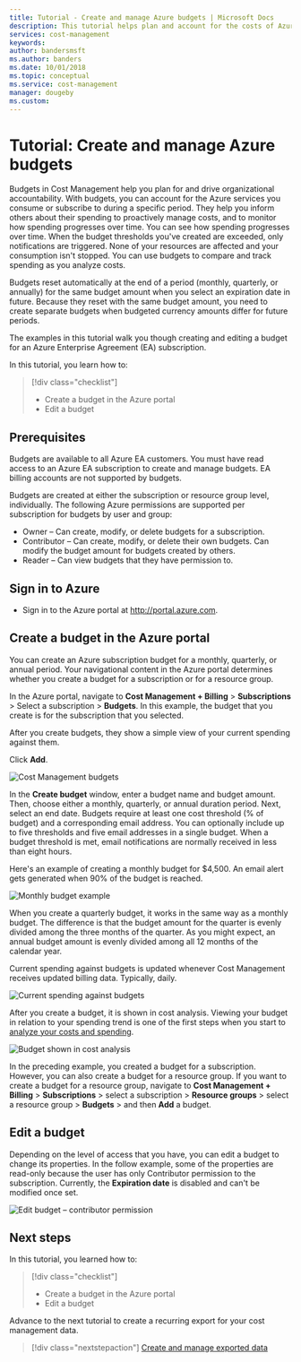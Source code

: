 ```yaml
---
title: Tutorial - Create and manage Azure budgets | Microsoft Docs
description: This tutorial helps plan and account for the costs of Azure services that you consume.
services: cost-management
keywords:
author: bandersmsft
ms.author: banders
ms.date: 10/01/2018
ms.topic: conceptual
ms.service: cost-management
manager: dougeby
ms.custom:
---
```


# Tutorial: Create and manage Azure budgets

Budgets in Cost Management help you plan for and drive organizational accountability. With budgets, you can account for the Azure services you consume or subscribe to during a specific period. They help you inform others about their spending to proactively manage costs, and to monitor how spending progresses over time. You can see how spending progresses over time. When the budget thresholds you've created are exceeded, only notifications are triggered. None of your resources are affected and your consumption isn't stopped. You can use budgets to compare and track spending as you analyze costs.

Budgets reset automatically at the end of a period (monthly, quarterly, or annually) for the same budget amount when you select an expiration date in future. Because they reset with the same budget amount, you need to create separate budgets when budgeted currency amounts differ for future periods.

The examples in this tutorial walk you though creating and editing a budget for an Azure Enterprise Agreement (EA) subscription.

In this tutorial, you learn how to:

> [!div class="checklist"]
> * Create a budget in the Azure portal
> * Edit a budget

## Prerequisites

Budgets are available to all Azure EA customers. You must have read access to an Azure EA subscription to create and manage budgets. EA billing accounts are not supported by budgets.

Budgets are created at either the subscription or resource group level, individually. The following Azure permissions are supported per subscription for budgets by user and group:

- Owner – Can create, modify, or delete budgets for a subscription.
- Contributor – Can create, modify, or delete their own budgets. Can modify the budget amount for budgets created by others.
- Reader – Can view budgets that they have permission to.

## Sign in to Azure

- Sign in to the Azure portal at http://portal.azure.com.

## Create a budget in the Azure portal

You can create an Azure subscription budget for a monthly, quarterly, or annual period. Your navigational content in the Azure portal determines whether you create a budget for a subscription or for a resource group.

In the Azure portal, navigate to **Cost Management + Billing** &gt; **Subscriptions** &gt; Select a subscription &gt; **Budgets**. In this example, the budget that you create is for the subscription that you selected.

After you create budgets, they show a simple view of your current spending against them.

Click **Add**.

![Cost Management budgets](./media/tutorial-acm-create-budgets/budgets01.png)

In the **Create budget** window, enter a budget name and budget amount. Then, choose either a monthly, quarterly, or annual duration period. Next, select an end date. Budgets require at least one cost threshold (% of budget) and a corresponding email address. You can optionally include up to five thresholds and five email addresses in a single budget. When a budget threshold is met, email notifications are normally received in less than eight hours.

Here's an example of creating a monthly budget for $4,500. An email alert gets generated when 90% of the budget is reached.

![Monthly budget example](./media/tutorial-acm-create-budgets/monthly-budget01.png)

When you create a quarterly budget, it works in the same way as a monthly budget. The difference is that the budget amount for the quarter is evenly divided among the three months of the quarter. As you might expect, an annual budget amount is evenly divided among all 12 months of the calendar year.

Current spending against budgets is updated whenever Cost Management receives updated billing data. Typically, daily.

![Current spending against budgets](./media/tutorial-acm-create-budgets/budgets-current-spending.png)

After you create a budget, it is shown in cost analysis. Viewing your budget in relation to your spending trend is one of the first steps when you start to [analyze your costs and spending](quick-acm-cost-analysis.md).

![Budget shown in cost analysis](./media/tutorial-acm-create-budgets/cost-analysis.png)

In the preceding example, you created a budget for a subscription. However, you can also create a budget for a resource group. If you want to create a budget for a resource group, navigate to **Cost Management + Billing** &gt; **Subscriptions** &gt; select a subscription > **Resource groups** > select a resource group > **Budgets** > and then **Add** a budget.

## Edit a budget

Depending on the level of access that you have, you can edit a budget to change its properties. In the follow example, some of the properties are read-only because the user has only Contributor permission to the subscription. Currently, the **Expiration date** is disabled and can't be modified once set.

![Edit budget – contributor permission](./media/tutorial-acm-create-budgets/edit-budget.png)


## Next steps

In this tutorial, you learned how to:

> [!div class="checklist"]
> * Create a budget in the Azure portal
> * Edit a budget

Advance to the next tutorial to create a recurring export for your cost management data.

> [!div class="nextstepaction"]
> [Create and manage exported data](tutorial-export-acm-data.md)
